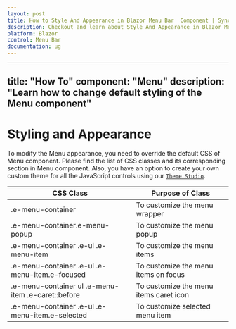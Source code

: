 ```yaml
---
layout: post
title: How to Style And Appearance in Blazor Menu Bar  Component | Syncfusion
description: Checkout and learn about Style And Appearance in Blazor Menu Bar  component of Syncfusion, and more details.
platform: Blazor
control: Menu Bar 
documentation: ug
---
```


---
title: "How To"
component: "Menu"
description: "Learn how to change default styling of the Menu component"
---

# Styling and Appearance

To modify the Menu appearance, you need to override the default CSS of Menu component. Please find the list of CSS classes and its corresponding section in Menu component. Also, you have an option to create your own custom theme for all the JavaScript controls using our [`Theme Studio`](https://ej2.syncfusion.com/themestudio/?theme=material).

CSS Class | Purpose of Class
-----|-----
|.e-menu-container|To customize the menu wrapper
|.e-menu-container.e-menu-popup|To customize the menu popup
|.e-menu-container .e-ul .e-menu-item|To customize the menu items
|.e-menu-container .e-ul .e-menu-item.e-focused|To customize the menu items on focus
|.e-menu-container ul .e-menu-item .e-caret::before|To customize the menu items caret icon
|.e-menu-container .e-ul .e-menu-item.e-selected| To customize selected menu item
